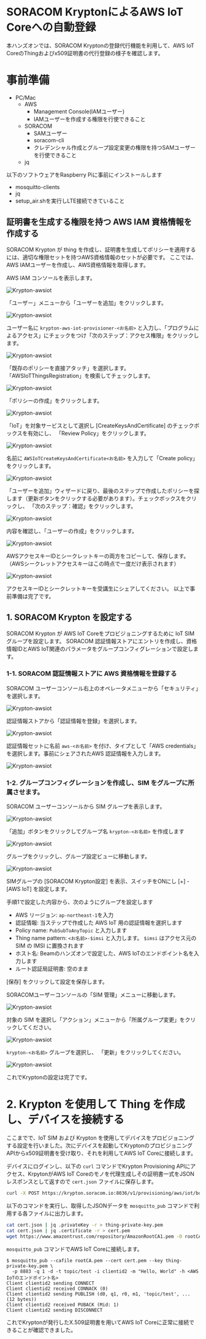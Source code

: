 # SORACOM KryptonによるAWS IoT Coreへの自動登録

本ハンズオンでは、SORACOM Kryptonの登録代行機能を利用して、AWS IoT CoreのThingおよびx509証明書の代行登録の様子を確認します。

# 事前準備

- PC/Mac
  - AWS
    - Management Console(IAMユーザー)
    - IAMユーザーを作成する権限を行使できること
  - SORACOM
    - SAMユーザー
    - soracom-cli
    - クレデンシャル作成とグループ設定変更の権限を持つSAMユーザーを行使できること
  - jq

以下のソフトウェアをRaspberry Piに事前にインストールします

- mosquitto-clients
- jq
- setup_air.shを実行しLTE接続できていること

## 証明書を生成する権限を持つ AWS IAM 資格情報を作成する

SORACOM Krypton が thing を作成し、証明書を生成してポリシーを適用するには、適切な権限セットを持つAWS資格情報のセットが必要です。 ここでは、AWS IAMユーザーを作成し、AWS資格情報を取得します。

AWS IAM コンソールを表示します。

![Krypton-awsiot](images/krypton-awsiot21.png)

「ユーザー」メニューから「ユーザーを追加」をクリックします。

![Krypton-awsiot](images/krypton-awsiot22.png)

ユーザー名に `krypton-aws-iot-provisioner-<お名前>` と入力し、「プログラムによるアクセス」にチェックをつけ「次のステップ：アクセス権限」をクリックします。

![Krypton-awsiot](images/krypton-awsiot23.png)

「既存のポリシーを直接アタッチ」を選択します。
「AWSIoTThingsRegistration」を検索してチェックします。

![Krypton-awsiot](images/krypton-awsiot24.png)

「ポリシーの作成」をクリックします。

![Krypton-awsiot](images/krypton-awsiot25.png)


「IoT」を対象サービスとして選択し [CreateKeysAndCertificate] のチェックボックスを有効にし、 「Review Policy」をクリックします。

![Krypton-awsiot](images/krypton-awsiot26.png)

名前に `AWSIoTCreateKeysAndCertificate<お名前>` を入力して「Create policy」をクリックします。

![Krypton-awsiot](images/krypton-awsiot27.png)

「ユーザーを追加」ウィザードに戻り、最後のステップで作成したポリシーを探します（更新ボタンをクリックする必要があります）。チェックボックスをクリックし、 「次のステップ：確認」をクリックします。


![Krypton-awsiot](images/krypton-awsiot28.png)

内容を確認し、「ユーザーの作成」をクリックします。

![Krypton-awsiot](images/krypton-awsiot29.png)

AWSアクセスキーIDとシークレットキーの両方をコピーして、保存します。（AWSシークレットアクセスキーはこの時点で一度だけ表示されます）
  
![Krypton-awsiot](images/krypton-awsiot30.png)

アクセスキーIDとシークレットキーを受講生にシェアしてください。
以上で事前準備は完了です。

## 1. SORACOM Krypton を設定する

SORACOM Krypton が AWS IoT Coreをプロビジョニングするために IoT SIM グループを設定します。 SORACOM 認証情報ストアにエントリを作成し、資格情報IDとAWS IoT関連のパラメータをグループコンフィグレーションで設定します。

### 1-1. SORACOM 認証情報ストアに AWS 資格情報を登録する

SORACOM ユーザーコンソール右上のオペレータメニューから「セキュリティ」を選択します。

![Krypton-awsiot](images/krypton-awsiot31.png)

認証情報ストアから「認証情報を登録」を選択します。

![Krypton-awsiot](images/krypton-awsiot32.png)


認証情報セットに名前 `aws-<お名前>` を付け、タイプとして「AWS credentials」を選択します。事前にシェアされたAWS 認証情報を入力します。

![Krypton-awsiot](images/krypton-awsiot33.png)


### 1-2. グループコンフィグレーションを作成し、SIM をグループに所属させます。

SORACOM ユーザーコンソールから SIM グループを表示します。

![Krypton-awsiot](images/krypton-awsiot34.png)

「追加」ボタンをクリックしてグループ名 `krypton-<お名前>` を作成します

![Krypton-awsiot](images/krypton-awsiot35.png)

グループをクリックし、グループ設定ビューに移動します。

![Krypton-awsiot](images/krypton-awsiot36.png)

SIMグループの [SORACOM Krypton設定] を表示、スイッチをONにし [+] - [AWS IoT] を設定します。

手順1で設定した内容から、次のようにグループを設定します

- AWS リージョン: `ap-northeast-1`を入力
- 認証情報: 当ステップで作成した AWS IoT 用の認証情報を選択します
- Policy name: `PubSubToAnyTopic` と入力します
- Thing name pattern: `<お名前>-$imsi` と入力します。 `$imsi` はアクセス元の SIM の IMSI に置換されます
- ホスト名: Beamのハンズオンで設定した、AWS IoTのエンドポイント名を入力します
- ルート認証局証明書: 空のまま

[保存] をクリックして設定を保存します。

SORACOMユーザーコンソールの「SIM 管理」メニューに移動します。

![Krypton-awsiot](images/krypton-awsiot37.png)

対象の SIM を選択し「アクション」メニューから「所属グループ変更」をクリックしてください。

![Krypton-awsiot](images/krypton-awsiot38.png)

`krypton-<お名前>` グループを選択し、 「更新」をクリックしてください。

![Krypton-awsiot](images/krypton-awsiot39.png)

これでKryptonの設定は完了です。

# 2. Krypton を使用して Thing を作成し、デバイスを接続する

ここまでで、IoT SIM および Krypton を使用してデバイスをプロビジョニングする設定を行いました。次にデバイスを起動してKryptonのプロビジョニングAPIからx509証明書を受け取り、それを利用してAWS IoT Coreに接続します。

デバイスにログインし、以下の `curl` コマンドでKrypton Provisioning APIにアクセス、KrpytonがAWS IoT Coreのモノを代理生成しその証明書一式をJSONレスポンスとして返すので `cert.json` ファイルに保存します。
 
```bash
curl -X POST https://krypton.soracom.io:8036/v1/provisioning/aws/iot/bootstrap > cert.json
```

以下のコマンドを実行し、取得したJSONデータを `mosquitto_pub` コマンドで利用する各ファイルに出力します。

```bash
cat cert.json | jq .privateKey -r > thing-private-key.pem
cat cert.json | jq .certificate -r > cert.pem
wget https://www.amazontrust.com/repository/AmazonRootCA1.pem -O rootCA.pem
```

`mosquitto_pub` コマンドでAWS IoT Coreに接続します。

```
$ mosquitto_pub --cafile rootCA.pem --cert cert.pem --key thing-private-key.pem \
  -p 8883 -q 1 -d -t topic/test -i clientid2 -m "Hello, World" -h <AWS IoTのエンドポイント名> 
Client clientid2 sending CONNECT
Client clientid2 received CONNACK (0)
Client clientid2 sending PUBLISH (d0, q1, r0, m1, 'topic/test', ... (12 bytes))
Client clientid2 received PUBACK (Mid: 1)
Client clientid2 sending DISCONNECT
```

これでKryptonが発行したX.509証明書を用いてAWS IoT Coreに正常に接続できることが確認できました。
